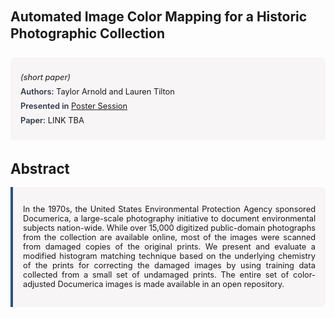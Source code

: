 
<style>    
    h2 {
        margin-top: 0;
        margin-bottom: 1.5rem;
        line-height: 1.3;
    }
    
    h3 {
        margin-top: 2rem;
        margin-bottom: 1rem;
        font-size: 1.4rem;
        font-weight:bold;
    }
    
    .metadata {
        background-color: rgba(96,24,67,0.03);
        padding: 1rem;
        font-size:0.8rem;
        border-radius: 6px;
        margin-bottom: 2rem;
    }
    
    .metadata p {
        margin: 0.5rem 0;
    }
    
    .abstract {
        text-align: justify;
        font-size:0.8rem;
        padding: 1rem;
        background-color: rgba(96,24,67,0.03);
        border-left: 4px solid #2c5282;
        border-radius: 0 6px 6px 0;
    }
    
    strong {
        color: #2d3748;
        font-weight: 600;
    }
</style>
<main role="main">
<h2>Automated Image Color Mapping for a Historic Photographic Collection</h2>

<section class="metadata">
<p style='font-size:0.8rem'><i>(short paper)</i></p>
<p><strong>Authors:</strong> Taylor Arnold and Lauren Tilton</p>
<p><strong>Presented in</strong> <a href="/programme/#session<NA>nan">Poster Session</a></p>
<p><strong>Paper:</strong> LINK TBA</p>
</section>

<section>
<h3>Abstract</h3>
<div class="abstract">
<p>In the 1970s, the United States Environmental Protection Agency sponsored  Documerica, a large-scale photography initiative to document environmental subjects nation-wide. While over 15,000 digitized public-domain photographs from the collection are available online, most of the images were scanned from damaged copies of the original prints. We present and evaluate a modified histogram matching technique based on the underlying chemistry of the prints for correcting the damaged images by using training data collected from a small set of undamaged prints. The entire set of color-adjusted Documerica images is made available in an open repository.</p>
</div>
</section>
</main>